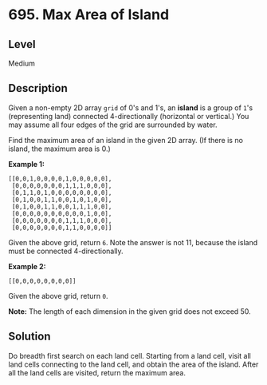# 695. Max Area of Island
## Level
Medium

## Description
Given a non-empty 2D array `grid` of 0's and 1's, an **island** is a group of `1`'s (representing land) connected 4-directionally (horizontal or vertical.) You may assume all four edges of the grid are surrounded by water.

Find the maximum area of an island in the given 2D array. (If there is no island, the maximum area is 0.)

**Example 1:**
```
[[0,0,1,0,0,0,0,1,0,0,0,0,0],
 [0,0,0,0,0,0,0,1,1,1,0,0,0],
 [0,1,1,0,1,0,0,0,0,0,0,0,0],
 [0,1,0,0,1,1,0,0,1,0,1,0,0],
 [0,1,0,0,1,1,0,0,1,1,1,0,0],
 [0,0,0,0,0,0,0,0,0,0,1,0,0],
 [0,0,0,0,0,0,0,1,1,1,0,0,0],
 [0,0,0,0,0,0,0,1,1,0,0,0,0]]
```
Given the above grid, return `6`. Note the answer is not 11, because the island must be connected 4-directionally.

**Example 2:**
```
[[0,0,0,0,0,0,0,0]]
```
Given the above grid, return `0`.

**Note:** The length of each dimension in the given grid does not exceed 50.

## Solution
Do breadth first search on each land cell. Starting from a land cell, visit all land cells connecting to the land cell, and obtain the area of the island. After all the land cells are visited, return the maximum area.
